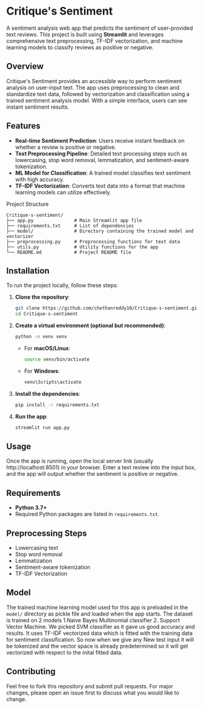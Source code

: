

# Critique's Sentiment


A sentiment analysis web app that predicts the sentiment of user-provided text reviews. 
This project is built using **Streamlit** and leverages comprehensive text preprocessing, TF-IDF vectorization, and machine learning models to classify reviews as positive or negative.

## Overview
Critique's Sentiment provides an accessible way to perform sentiment analysis on user-input text. The app uses preprocessing to clean and standardize text data, followed by vectorization and classification using a trained sentiment analysis model. With a simple interface, users can see instant sentiment results.

## Features
- **Real-time Sentiment Prediction**: Users receive instant feedback on whether a review is positive or negative.
- **Text Preprocessing Pipeline**: Detailed text processing steps such as lowercasing, stop word removal, lemmatization, and sentiment-aware tokenization.
- **ML Model for Classification**: A trained model classifies text sentiment with high accuracy.
- **TF-IDF Vectorization**: Converts text data into a format that machine learning models can utilize effectively.

 Project Structure
```plaintext
Critique-s-sentiment/
├── app.py               # Main Streamlit app file
├── requirements.txt     # List of dependencies
├── model/               # Directory containing the trained model and vectorizer
├── preprocessing.py     # Preprocessing functions for text data
├── utils.py             # Utility functions for the app
└── README.md            # Project README file
```

## Installation

To run the project locally, follow these steps:

1. **Clone the repository**:
   ```bash
   git clone https://github.com/chethanreddy10/Critique-s-sentiment.git
   cd Critique-s-sentiment
   ```

2. **Create a virtual environment (optional but recommended)**:
   ```bash
   python -m venv venv
   ```

   - For **macOS/Linux**:
     ```bash
     source venv/bin/activate
     ```
   - For **Windows**:
     ```bash
     venv\Scripts\activate
     ```

3. **Install the dependencies**:
   ```bash
   pip install -r requirements.txt
   ```

4. **Run the app**:
   ```bash
   streamlit run app.py
   ```

## Usage
Once the app is running, open the local server link (usually http://localhost:8501) in your browser.
Enter a text review into the input box, and the app will output whether the sentiment is positive or negative.

## Requirements
- **Python 3.7+**
- Required Python packages are listed in `requirements.txt`.

## Preprocessing Steps
- Lowercasing text
- Stop word removal
- Lemmatization
- Sentiment-aware tokenization
- TF-IDF Vectorization

## Model
The trained machine learning model used for this app is preloaded in the `model/` directory  as pickle file and loaded when the app starts.
The dataset is trained on 2 models 1.Naive Bayes Multinomial classifier 2. Support Vector Machine. We picked SVM classifier as it gave us good accuracy and results.
It uses TF-IDF vectorized data which is fitted with the training data for sentiment classification.  So now when we give any New test input it will be tokenized and 
the vector space is already predetermined so it will get vectorized with respect to the inital fitted data.

## Contributing
Feel free to fork this repository and submit pull requests. For major changes, please open an issue first to discuss what you would like to change.

